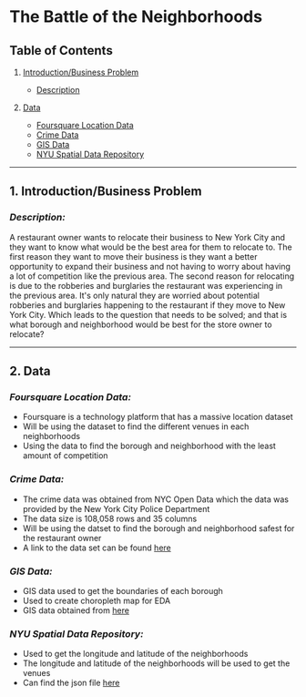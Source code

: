 
# The Battle of the Neighborhoods


## Table of Contents
1. [Introduction/Business Problem](https://github.com/Raylo95/Capstone#1-introductionbusiness-problem)
   * [Description](https://github.com/Raylo95/Capstone#description)
    
2. [Data](https://github.com/Raylo95/Capstone#2-data)
    * [Foursquare Location Data](https://github.com/Raylo95/Capstone#foursquare-location-data)
    * [Crime Data](https://github.com/Raylo95/Capstone#crime-data)
    * [GIS Data](https://github.com/Raylo95/Capstone#gis-data)
    * [NYU Spatial Data Repository](https://github.com/Raylo95/Capstone/blob/master/README.md#nyu-spatial-data-repository)


---
<!-- toc -->

## 1. Introduction/Business Problem

  ### _Description:_

A restaurant owner wants to relocate their business to New York City and they want to know what would be the best area for them to relocate to. The first reason they want to move their business is they want a better opportunity to expand their business and not having to worry about having a lot of competition like the previous area. The second reason for relocating is due to the robberies and burglaries the restaurant was experiencing in the previous area. It's only natural they are worried about potential robberies and burglaries happening to the restaurant if they move to New York City. Which leads to the question that needs to be solved; and that is what borough and neighborhood would be best for the store owner to relocate?

---

## 2. Data

   ### _Foursquare Location Data:_
* Foursquare is a technology platform that has a massive location dataset
* Will be using the dataset to find the different venues in each neighborhoods
* Using the data to find the borough and neighborhood with the least amount of competition

 ### _Crime Data:_
 * The crime data was obtained from NYC Open Data which the data was provided by the New York City Police Department
 * The data size is 108,058 rows and 35 columns
 * Will be using the datset to find the borough and neighborhood safest for the restaurant owner
 * A link to the data set can be found [here](https://data.cityofnewyork.us/Public-Safety/NYPD-Complaint-Data-Current-Year-To-Date-/5uac-w243)
 ### _GIS Data:_
 * GIS data used to get the boundaries of each borough 
 * Used to create choropleth map for EDA
 * GIS data obtained from [here](https://data.cityofnewyork.us/City-Government/Borough-Boundaries/tqmj-j8zm) 
 
 ### _NYU Spatial Data Repository:_
 * Used to get the longitude and latitude of the neighborhoods
 * The longitude and latitude of the neighborhoods will be used to get the venues
 * Can find the json file [here](https://geo.nyu.edu/catalog/nyu_2451_34572)



